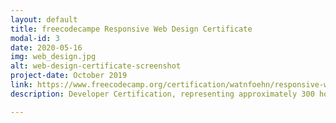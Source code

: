 ```yaml
---
layout: default
title: freecodecampe Responsive Web Design Certificate
modal-id: 3
date: 2020-05-16
img: web_design.jpg
alt: web-design-certificate-screenshot
project-date: October 2019
link: https://www.freecodecamp.org/certification/watnfoehn/responsive-web-design
description: Developer Certification, representing approximately 300 hours of coursework. Amongst other things, topics were; HTML, HTML 5, CSS, accessibility, flexbox, grid, 5 sample projects.

---
```



